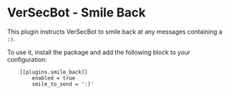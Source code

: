 # VerSecBot - Smile Back

This plugin instructs VerSecBot to smile back at any messages containing a `:)`.

To use it, install the package and add the following block to your configuration:

```
    [[plugins.smile_back]]
        enabled = true
        smile_to_send = ':)'
```
